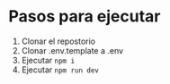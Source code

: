 # Pasos para ejecutar

1. Clonar el repostorio
2. Clonar .env.template a .env
3. Ejecutar `npm i`
4. Ejecutar `npm run dev`
